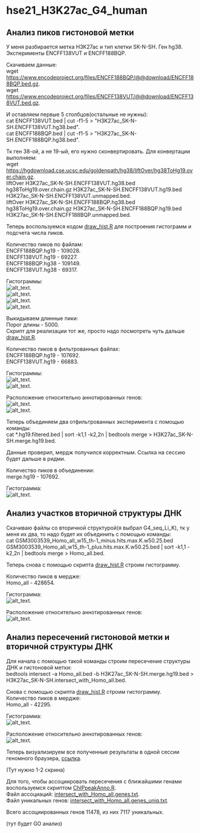 # hse21_H3K27ac_G4_human

## Анализ пиков гистоновой метки

У меня разбирается метка H3K27ac и тип клетки SK-N-SH. Ген hg38. Эксперименты ENCFF138VUT и ENCFF188BQP.    

Скачиваем данные:    
wget https://www.encodeproject.org/files/ENCFF188BQP/@@download/ENCFF188BQP.bed.gz.    
wget https://www.encodeproject.org/files/ENCFF138VUT/@@download/ENCFF138VUT.bed.gz.    

И оставляем первые 5 столбцов(остальные не нужны):    
cat ENCFF138VUT.bed | cut -f1-5 > "H3K27ac_SK-N-SH.ENCFF138VUT.hg38.bed".    
cat ENCFF188BQP.bed | cut -f1-5 > "H3K27ac_SK-N-SH.ENCFF188BQP.hg38.bed".     

Тк ген 38-ой, а не 19-ый, его нужно сконвертировать. Для конвертации выполняем:    
wget https://hgdownload.cse.ucsc.edu/goldenpath/hg38/liftOver/hg38ToHg19.over.chain.gz.    
liftOver H3K27ac_SK-N-SH.ENCFF138VUT.hg38.bed hg38ToHg19.over.chain.gz H3K27ac_SK-N-SH.ENCFF138VUT.hg19.bed H3K27ac_SK-N-SH.ENCFF138VUT.unmapped.bed.    
liftOver H3K27ac_SK-N-SH.ENCFF188BQP.hg38.bed hg38ToHg19.over.chain.gz H3K27ac_SK-N-SH.ENCFF188BQP.hg19.bed H3K27ac_SK-N-SH.ENCFF188BQP.unmapped.bed.    

Теперь воспользуемся кодом [draw_hist.R](https://github.com/DoctorWho57-179/hse21_H3K27ac_G4_human/blob/main/src/draw_hist.R) для построения гистограмм и подсчета числа пиков.     

Количество пиков по файлам:     
ENCFF188BQP.hg19 - 109028.    
ENCFF138VUT.hg19 - 69227.    
ENCFF188BQP.hg38 - 109149.    
ENCFF138VUT.hg38 - 69317.    
 
Гистограммы:     
![alt_text](https://github.com/DoctorWho57-179/hse21_H3K27ac_G4_human/blob/main/images/len_hist.H3K27ac_SK-N-SH.ENCFF188BQP.hg19.png).    
![alt_text](https://github.com/DoctorWho57-179/hse21_H3K27ac_G4_human/blob/main/images/len_hist.H3K27ac_SK-N-SH.ENCFF138VUT.hg19.png).    
![alt_text](https://github.com/DoctorWho57-179/hse21_H3K27ac_G4_human/blob/main/images/len_hist.H3K27ac_SK-N-SH.ENCFF188BQP.hg38.png).    
![alt_text](https://github.com/DoctorWho57-179/hse21_H3K27ac_G4_human/blob/main/images/len_hist.H3K27ac_SK-N-SH.ENCFF138VUT.hg38.png).    

Выкидываем длинные пики:    
Порог длины - 5000.    
Скрипт для реализации тот же, просто надо посмотреть чуть дальше [draw_hist.R](https://github.com/DoctorWho57-179/hse21_H3K27ac_G4_human/blob/main/src/draw_hist.R).       

Количество пиков в фильтрованных файлах:     
ENCFF188BQP.hg19 - 107692.    
ENCFF138VUT.hg19 - 66883.    

Гистограммы:     
![alt_text](https://github.com/DoctorWho57-179/hse21_H3K27ac_G4_human/blob/main/images/filter_peaks.H3K27ac_SK-N-SH.ENCFF188BQP.hg19.filtered.hist.png).    
![alt_text](https://github.com/DoctorWho57-179/hse21_H3K27ac_G4_human/blob/main/images/filter_peaks.H3K27ac_SK-N-SH.ENCFF138VUT.hg19.filtered.hist.png).   


Расположение относительно аннотированных генов:    
![alt_text](https://github.com/DoctorWho57-179/hse21_H3K27ac_G4_human/blob/main/images/BQP.png).    
![alt_text](https://github.com/DoctorWho57-179/hse21_H3K27ac_G4_human/blob/main/images/VUT.png).    


Теперь объединяем два отфильтрованных эксперимента с помощью команды:     
cat  *.hg19.filtered.bed  |   sort -k1,1 -k2,2n   |   bedtools merge   >  H3K27ac_SK-N-SH.merge.hg19.bed.     

Данные проверил, мердж получился корректным. Ссылка на сессию будет дальше в ридми.    

Количество пиков в объединении:     
merge.hg19 - 107692. 

Гистограмма:     
![alt_text](https://github.com/DoctorWho57-179/hse21_H3K27ac_G4_human/blob/main/images/len_hist.H3K27ac_SK-N-SH.merge.hg19.png).    


## Анализ участков вторичной структуры ДНК

Скачиваю файлы со вторичной структурой(я выбрал G4_seq_Li_K), тк у меня их два, то надо будет их объединить с помощью команды:    
cat  GSM3003539_Homo_all_w15_th-1_minus.hits.max.K.w50.25.bed GSM3003539_Homo_all_w15_th-1_plus.hits.max.K.w50.25.bed  |   sort -k1,1 -k2,2n   |   bedtools merge   >  Homo_all.bed.      

Теперь снова с помощью скрипта [draw_hist.R](https://github.com/DoctorWho57-179/hse21_H3K27ac_G4_human/blob/main/src/draw_hist.R) строим гистограмму.    

Количество пиков в мердже:     
Homo_all - 428654.    

Гистограмма:       
![alt_text](https://github.com/DoctorWho57-179/hse21_H3K27ac_G4_human/blob/main/images/len_hist.Homo_all.png).    

Расположение относительно аннотированных генов:    
![alt_text](https://github.com/DoctorWho57-179/hse21_H3K27ac_G4_human/blob/main/images/all.png).    


## Анализ пересечений гистоновой метки и вторичной структуры ДНК

Для начала с помощью такой команды строим пересечение структуры ДНК и гистоновой метки:      
bedtools intersect  -a Homo_all.bed   -b  H3K27ac_SK-N-SH.merge.hg19.bed  >  H3K27ac_SK-N-SH.intersect_with_Homo_all.bed.     

Снова с помощью скрипта [draw_hist.R](https://github.com/DoctorWho57-179/hse21_H3K27ac_G4_human/blob/main/src/draw_hist.R) строим гистограмму.  
Количество пиков в мердже:     
Homo_all - 42295.   

Гистограмма:       
![alt_text](https://github.com/DoctorWho57-179/hse21_H3K27ac_G4_human/blob/main/images/len_hist.H3K27ac_SK-N-SH.intersect_with_Homo_all.png).    


Расположение относительно аннотированных генов:    
![alt_text](https://github.com/DoctorWho57-179/hse21_H3K27ac_G4_human/blob/main/images/intersect.png).    


Теперь визуализируем все полученные результаты в одной сессии геномного браузера, [ссылка](http://genome.ucsc.edu/cgi-bin/hgTracks?db=hg19&lastVirtModeType=default&lastVirtModeExtraState=&virtModeType=default&virtMode=0&nonVirtPosition=&position=chr1%3A197718725-198468724&hgsid=1124087857_3az0ARxaThJAVNnPUXaAM1OphAwo). 

(Тут нужно 1-2 скрина) 


Для того, чтобы ассоциировать пересечения с ближайшими генами воспользуемся скриптом [ChIPpeakAnno.R](https://github.com/DoctorWho57-179/hse21_H3K27ac_G4_human/blob/main/src/ChIPpeakAnno.R).    
Файл ассоциаций: [intersect_with_Homo_all.genes.txt](https://github.com/DoctorWho57-179/hse21_H3K27ac_G4_human/blob/main/data/H3K27ac_SK-N-SH.intersect_with_Homo_all.genes.txt).      
Файл уникальных генов: [intersect_with_Homo_all.genes_uniq.txt](https://github.com/DoctorWho57-179/hse21_H3K27ac_G4_human/blob/main/data/H3K27ac_SK-N-SH.intersect_with_Homo_all.genes_uniq.txt).     

Всего ассоциированных генов 11478, из них 7117 уникальных.

(тут будет GO анализ)
